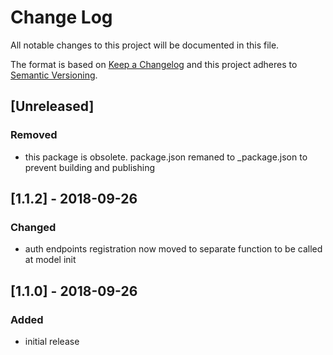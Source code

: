 # Change Log
All notable changes to this project will be documented in this file.

The format is based on [Keep a Changelog](http://keepachangelog.com/)
and this project adheres to [Semantic Versioning](http://semver.org/).

## [Unreleased]
### Removed
 - this package is obsolete. package.json remaned to _package.json to prevent building and publishing

## [1.1.2] - 2018-09-26
### Changed
- auth endpoints registration now moved to separate function to be called at model init

## [1.1.0] - 2018-09-26
### Added
- initial release
